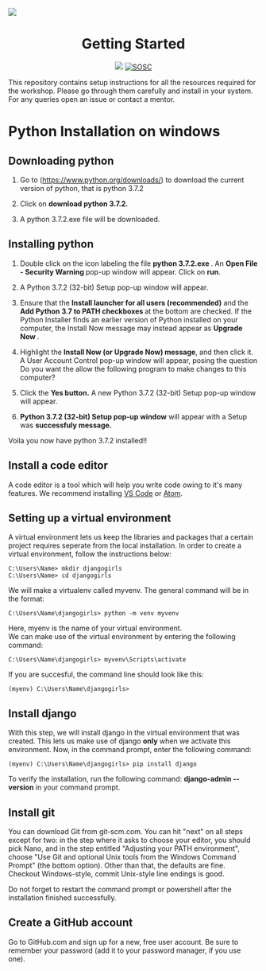 ![](images/dg-banner.png)

<h1 align="center">Getting Started</h1>
<p align="center">
<a href="https://djangogirls.org/mangaluru"><img src="https://img.shields.io/badge/DjangoGirls-Mangaluru-orange.svg?style=for-the-badge"/></a>
<a href="https://sosc.org.in" rel="nofollow"><img src="https://camo.githubusercontent.com/4ba098b6ff52af60dce4bd3cac70831c603df40f/68747470733a2f2f69732e67642f76697369745f736f73635f6261646765" alt="SOSC" data-canonical-src="https://is.gd/visit_sosc_badge" style="max-width:100%;"></a>
</p>

This repository contains setup instructions for all the resources required for the workshop. Please go through them carefully and install in your system. For any queries open an issue or contact a mentor.

# Python Installation on windows

## Downloading python

1. Go to (https://www.python.org/downloads/) to download the current version of python, that is python 3.7.2
 
2. Click on <b>download python 3.7.2.</b>

3. A python 3.7.2.exe file will be downloaded.
   
## Installing python

1. Double click on the icon labeling the file <b>python 3.7.2.exe </b>. An <b> Open File - Security Warning </b> pop-up window will appear. Click on <b>run</b>.

2. A Python 3.7.2 (32-bit) Setup pop-up window will appear.

3. Ensure that the <b> Install launcher for all users (recommended)</b> and the<b> Add Python 3.7 to PATH checkboxes </b> at the bottom are checked. If the Python Installer finds an earlier version of Python installed on your computer, the Install Now message may instead appear as <b>Upgrade Now </b>.

5. Highlight the <b>Install Now (or Upgrade Now) message</b>, and then click it. A User Account Control pop-up window will appear, posing the question Do you want the allow the following program to make changes to this computer?

6. Click the <b>Yes button.</b> A new Python 3.7.2 (32-bit) Setup pop-up window will appear.

7. <b>Python 3.7.2 (32-bit) Setup pop-up window</b> will appear with a Setup was <b>successfuly message.</b>

Voila you now have python 3.7.2 installed!!


## Install a code editor
A code editor is a tool which will help you write code owing to it's many features. We recommend installing [VS Code](https://code.visualstudio.com/) or [Atom](https://atom.io/). 

## Setting up a virtual environment
A virtual environment lets us keep the libraries and packages that a certain project requires seperate from the local installation. In order to create a virtual environment, follow the instructions below:

    C:\Users\Name> mkdir djangogirls
    C:\Users\Name> cd djangogirls

We will make a virtualenv called myvenv. The general command will be in the format:

    C:\Users\Name\djangogirls> python -m venv myvenv

Here, myenv is the name of your virtual environment.<br>
We can make use of the virtual environment by entering the following command:

    C:\Users\Name\djangogirls> myvenv\Scripts\activate

If you are succesful, the command line should look like this:

    (myenv) C:\Users\Name\djangogirls>
## Install django
With this step, we will install django in the virtual environment that was created. This lets us make use of django **only** when we activate this environment.
Now, in the command prompt, enter the following command:
    
    (myenv) C:\Users\Name\djangogirls> pip install django

To verify the installation, run the following command: **django-admin --version** in your command prompt.

## Install git

You can download Git from git-scm.com. You can hit "next" on all steps except for two: in the step where it asks to choose your editor, you should pick Nano, and in the step entitled "Adjusting your PATH environment", choose "Use Git and optional Unix tools from the Windows Command Prompt" (the bottom option). Other than that, the defaults are fine. Checkout Windows-style, commit Unix-style line endings is good.

Do not forget to restart the command prompt or powershell after the installation finished successfully. 

## Create a GitHub account

Go to GitHub.com and sign up for a new, free user account. Be sure to remember your password (add it to your password manager, if you use one).
